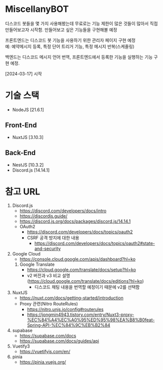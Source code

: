 # MiscellanyBOT

디스코드 봇들을 몇 가지 사용해봤는데 무료로는 기능 제한이 많은 것들이 많아서 직접 만들어보고자 시작함.
만들어보고 싶은 기능들을 구현해볼 예정

프론트엔드는 디스코드 봇 기능을 사용하기 위한 관리자 페이지 구현 예정  
예: 예약메시지 등록, 특정 단어 트리거 기능, 특정 메시지 반복(스케줄링)

백엔드는 디스코드 메시지 언어 번역, 프론트엔드에서 등록한 기능을 실행하는 기능 구현 예정.

[2024-03-17] 시작

# 기술 스택

- NodeJS [21.6.1]

## Front-End

- NuxtJS [3.10.3]

## Back-End

- NestJS [10.3.2]
- Discord.js [14.14.1]

# 참고 URL

1. Discord.js
   - https://discord.com/developers/docs/intro
   - https://discordjs.guide/
   - https://discord.js.org/docs/packages/discord.js/14.14.1
   - OAuth2
     - https://discord.com/developers/docs/topics/oauth2
     - CSRF 공격 방지에 대한 내용
       - https://discord.com/developers/docs/topics/oauth2#state-and-security
2. Google Cloud
   - https://console.cloud.google.com/apis/dashboard?hl=ko
   1. Google Translate
      - https://cloud.google.com/translate/docs/setup?hl=ko
      - v2 버전과 v3 비교 설명 (https://cloud.google.com/translate/docs/editions?hl=ko)
        - 디스코드 채팅 내용을 번역할 예정이기 때문에 v2를 선택함
3. NuxtJS
   - https://nuxt.com/docs/getting-started/introduction
   - Proxy 관련(Nitro RouteRules)
     - https://nitro.unjs.io/config#routerules
     - https://jongmin4943.tistory.com/entry/Nuxt3-proxy-%EC%84%A4%EC%A0%95%ED%95%98%EA%B8%B0feat-Spring-API-%EC%84%9C%EB%B2%84
4. supabase
   - https://supabase.com/docs
   - https://supabase.com/docs/guides/api
5. Vuetify3
   - https://vuetifyjs.com/en/
6. pinia
   - https://pinia.vuejs.org/
